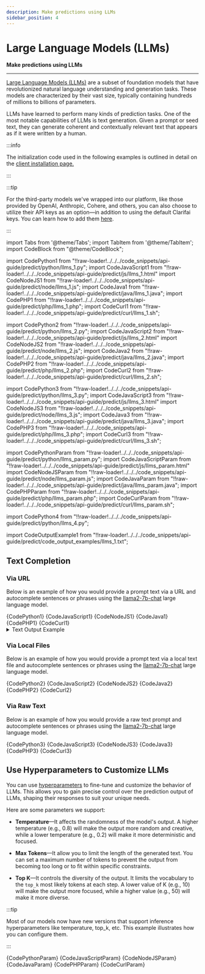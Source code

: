 ```yaml
---
description: Make predictions using LLMs
sidebar_position: 4
---
```


# Large Language Models (LLMs)

**Make predictions using LLMs**
<hr />

[Large Language Models (LLMs)](https://clarifai.com/explore/models?page=1&perPage=24&filterData=%5B%7B%22field%22%3A%22use_cases%22%2C%22value%22%3A%5B%22llm%22%5D%7D%5D) are a subset of foundation models that have revolutionized natural language understanding and generation tasks. These models are characterized by their vast size, typically containing hundreds of millions to billions of parameters.

LLMs have learned to perform many kinds of prediction tasks. One of the most notable capabilities of LLMs is text generation. Given a prompt or seed text, they can generate coherent and contextually relevant text that appears as if it were written by a human.  

:::info

The initialization code used in the following examples is outlined in detail on the [client installation page.](https://docs.clarifai.com/api-guide/api-overview/api-clients/#client-installation-instructions)

:::

:::tip

<!--- [Click here]( https://docs.google.com/document/d/1JnZqqSeXpKFH4zh-go0udtUslXTqpPg0y-uUZExGa-E/edit#heading=h.msg9apiqll5r) to explore a list of LLM models available on the Clarifai Community platform. It's important to distinguish between Clarifai-hosted models, which we host within our Clarifai Cloud, and wrapped models, which are hosted externally but we deploy them on our platform using third-party API keys. When utilizing a wrapped model, your user data is transmitted to the third-party provider in addition to our own data. There are also differentiating pricing structures we employ for these two types of models. 
-->

For the third-party models we've wrapped into our platform, like those provided by OpenAI, Anthropic, Cohere, and others, you can also choose to utilize their API keys as an option—in addition to using the default Clarifai keys. You can learn how to add them [here](https://docs.clarifai.com/api-guide/predict/text#use-third-party-api-keys). 

:::

import Tabs from '@theme/Tabs';
import TabItem from '@theme/TabItem';
import CodeBlock from "@theme/CodeBlock";

import CodePython1 from "!!raw-loader!../../../code_snippets/api-guide/predict/python/llms_1.py";
import CodeJavaScript1 from "!!raw-loader!../../../code_snippets/api-guide/predict/js/llms_1.html"
import CodeNodeJS1 from "!!raw-loader!../../../code_snippets/api-guide/predict/node/llms_1.js";
import CodeJava1 from "!!raw-loader!../../../code_snippets/api-guide/predict/java/llms_1.java";
import CodePHP1 from "!!raw-loader!../../../code_snippets/api-guide/predict/php/llms_1.php";
import CodeCurl1 from "!!raw-loader!../../../code_snippets/api-guide/predict/curl/llms_1.sh";

import CodePython2 from "!!raw-loader!../../../code_snippets/api-guide/predict/python/llms_2.py";
import CodeJavaScript2 from "!!raw-loader!../../../code_snippets/api-guide/predict/js/llms_2.html"
import CodeNodeJS2 from "!!raw-loader!../../../code_snippets/api-guide/predict/node/llms_2.js";
import CodeJava2 from "!!raw-loader!../../../code_snippets/api-guide/predict/java/llms_2.java";
import CodePHP2 from "!!raw-loader!../../../code_snippets/api-guide/predict/php/llms_2.php";
import CodeCurl2 from "!!raw-loader!../../../code_snippets/api-guide/predict/curl/llms_2.sh";

import CodePython3 from "!!raw-loader!../../../code_snippets/api-guide/predict/python/llms_3.py";
import CodeJavaScript3 from "!!raw-loader!../../../code_snippets/api-guide/predict/js/llms_3.html"
import CodeNodeJS3 from "!!raw-loader!../../../code_snippets/api-guide/predict/node/llms_3.js";
import CodeJava3 from "!!raw-loader!../../../code_snippets/api-guide/predict/java/llms_3.java";
import CodePHP3 from "!!raw-loader!../../../code_snippets/api-guide/predict/php/llms_3.php";
import CodeCurl3 from "!!raw-loader!../../../code_snippets/api-guide/predict/curl/llms_3.sh";

import CodePythonParam from "!!raw-loader!../../../code_snippets/api-guide/predict/python/llms_param.py";
import CodeJavaScriptParam from "!!raw-loader!../../../code_snippets/api-guide/predict/js/llms_param.html"
import CodeNodeJSParam from "!!raw-loader!../../../code_snippets/api-guide/predict/node/llms_param.js";
import CodeJavaParam from "!!raw-loader!../../../code_snippets/api-guide/predict/java/llms_param.java";
import CodePHPParam from "!!raw-loader!../../../code_snippets/api-guide/predict/php/llms_param.php";
import CodeCurlParam from "!!raw-loader!../../../code_snippets/api-guide/predict/curl/llms_param.sh";

import CodePython4 from "!!raw-loader!../../../code_snippets/api-guide/predict/python/llms_4.py";

import CodeOutputExample1 from "!!raw-loader!../../../code_snippets/api-guide/predict/code_output_examples/llms_1.txt";

## Text Completion

### Via URL

Below is an example of how you would provide a prompt text via a URL and autocomplete sentences or phrases using the [llama2-7b-chat](https://clarifai.com/meta/Llama-2/models/llama2-7b-chat) large language model. 

<Tabs>
<TabItem value="python" label="Python">
    <CodeBlock className="language-python">{CodePython1}</CodeBlock>
</TabItem>

<!--
<TabItem value="python2" label="Python SDK (new)">
    <CodeBlock className="language-python">{CodePython4}</CodeBlock>
</TabItem>
-->

<TabItem value="js_rest" label="JavaScript (REST)">
 <CodeBlock className="language-javascript">{CodeJavaScript1}</CodeBlock>
</TabItem>

<TabItem value="nodejs" label="NodeJS">
 <CodeBlock className="language-javascript">{CodeNodeJS1}</CodeBlock>
</TabItem>

<TabItem value="java" label="Java">
 <CodeBlock className="language-java">{CodeJava1}</CodeBlock>
</TabItem>

<TabItem value="php" label="PHP">
    <CodeBlock className="language-php">{CodePHP1}</CodeBlock>
</TabItem>

<TabItem value="curl" label="cURL">
    <CodeBlock className="language-bash">{CodeCurl1}</CodeBlock>
</TabItem>

</Tabs>

<details>
  <summary>Text Output Example</summary>
    <CodeBlock className="language-text">{CodeOutputExample1}</CodeBlock>
</details>

### Via Local Files

Below is an example of how you would provide a prompt text via a local text file and autocomplete sentences or phrases using the [llama2-7b-chat](https://clarifai.com/meta/Llama-2/models/llama2-7b-chat) large language model. 

<Tabs>
<TabItem value="python" label="Python">
    <CodeBlock className="language-python">{CodePython2}</CodeBlock>
</TabItem>

<TabItem value="js_rest" label="JavaScript (REST)">
 <CodeBlock className="language-javascript">{CodeJavaScript2}</CodeBlock>
</TabItem>

<TabItem value="nodejs" label="NodeJS">
 <CodeBlock className="language-javascript">{CodeNodeJS2}</CodeBlock>
</TabItem>

<TabItem value="java" label="Java">
 <CodeBlock className="language-java">{CodeJava2}</CodeBlock>
</TabItem>

<TabItem value="php" label="PHP">
    <CodeBlock className="language-php">{CodePHP2}</CodeBlock>
</TabItem>

<TabItem value="curl" label="cURL">
    <CodeBlock className="language-bash">{CodeCurl2}</CodeBlock>
</TabItem>

</Tabs>


### Via Raw Text

Below is an example of how you would provide a raw text prompt and autocomplete sentences or phrases using the [llama2-7b-chat](https://clarifai.com/meta/Llama-2/models/llama2-7b-chat) large language model. 

<Tabs>
<TabItem value="python" label="Python">
    <CodeBlock className="language-python">{CodePython3}</CodeBlock>
</TabItem>

<TabItem value="js_rest" label="JavaScript (REST)">
 <CodeBlock className="language-javascript">{CodeJavaScript3}</CodeBlock>
</TabItem>

<TabItem value="nodejs" label="NodeJS">
 <CodeBlock className="language-javascript">{CodeNodeJS3}</CodeBlock>
</TabItem>

<TabItem value="java" label="Java">
 <CodeBlock className="language-java">{CodeJava3}</CodeBlock>
</TabItem>

<TabItem value="php" label="PHP">
    <CodeBlock className="language-php">{CodePHP3}</CodeBlock>
</TabItem>

<TabItem value="curl" label="cURL">
    <CodeBlock className="language-bash">{CodeCurl3}</CodeBlock>
</TabItem>

</Tabs>


## Use Hyperparameters to Customize LLMs

You can use [hyperparameters](https://docs.clarifai.com/portal-guide/ppredict/generative-ai#inference-parameters) to fine-tune and customize the behavior of LLMs. This allows you to gain precise control over the prediction output of LLMs, shaping their responses to suit your unique needs.

Here are some parameters we support:

- **Temperature**—It affects the randomness of the model's output. A higher temperature (e.g., 0.8) will make the output more random and creative, while a lower temperature (e.g., 0.2) will make it more deterministic and focused.

- **Max Tokens**—It allow you to limit the length of the generated text. You can set a maximum number of tokens to prevent the output from becoming too long or to fit within specific constraints.

- **Top K**—It controls the diversity of the output. It limits the vocabulary to the `top_k` most likely tokens at each step. A lower value of K (e.g., 10) will make the output more focused, while a higher value (e.g., 50) will make it more diverse.

:::tip

Most of our models now have new versions that support inference hyperparameters like temperature, top_k, etc. This example illustrates how you can configure them. 

:::

<Tabs>
<TabItem value="python" label="Python">
    <CodeBlock className="language-python">{CodePythonParam}</CodeBlock>
</TabItem>

<TabItem value="js_rest" label="JavaScript (REST)">
 <CodeBlock className="language-javascript">{CodeJavaScriptParam}</CodeBlock>
</TabItem>

<TabItem value="nodejs" label="NodeJS">
 <CodeBlock className="language-javascript">{CodeNodeJSParam}</CodeBlock>
</TabItem>

<TabItem value="java" label="Java">
 <CodeBlock className="language-java">{CodeJavaParam}</CodeBlock>
</TabItem>

<TabItem value="php" label="PHP">
    <CodeBlock className="language-php">{CodePHPParam}</CodeBlock>
</TabItem>

<TabItem value="curl" label="cURL">
    <CodeBlock className="language-bash">{CodeCurlParam}</CodeBlock>
</TabItem>

</Tabs>

